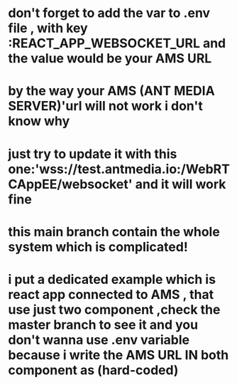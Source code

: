 # don't forget to add the var to .env file , with key :REACT_APP_WEBSOCKET_URL and the value would be your AMS URL
# by the way your AMS (ANT MEDIA SERVER)'url will not work i don't know why
# just try to update it with this one:'wss://test.antmedia.io:/WebRTCAppEE/websocket' and it will work fine
# this main branch contain the whole system which is complicated! 
# i put a dedicated example  which is react app connected to AMS , that use just two component ,check the master branch to see it and you don't wanna use .env variable because i write the AMS URL IN both component as (hard-coded)
